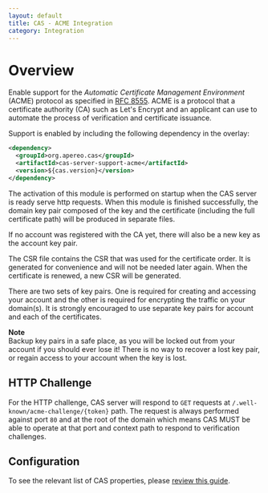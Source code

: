```yaml
---
layout: default
title: CAS - ACME Integration
category: Integration
---
```


# Overview

Enable support for the *Automatic Certificate Management Environment* (ACME) protocol 
as specified in [RFC 8555](https://tools.ietf.org/html/rfc8555). ACME is a protocol that a 
certificate authority (CA) such as Let's Encrypt and an applicant can use to automate the process 
of verification and certificate issuance.

Support is enabled by including the following dependency in the overlay:

```xml
<dependency>
  <groupId>org.apereo.cas</groupId>
  <artifactId>cas-server-support-acme</artifactId>
  <version>${cas.version}</version>
</dependency>
```

The activation of this module is performed on startup when the CAS server is ready serve http requests. 
When this module is finished successfully, the domain key pair composed of the key and 
the certificate (including the full certificate path) will be produced in separate files.

If no account was registered with the CA yet, there will also be a new key as the account key pair.

The CSR file contains the CSR that was used for the certificate order. It is generated for convenience 
and will not be needed later again. When the certificate is renewed, a new CSR will be generated.

There are two sets of key pairs. One is required for creating and accessing 
your account and the other is required for encrypting the traffic on your 
domain(s). It is strongly encouraged to use separate key pairs 
for account and each of the certificates.

<div class="alert alert-info">
<strong>Note</strong><br/>
Backup key pairs in a safe place, as you will be locked out from your account 
if you should ever lose it! There is no way to recover a lost key pair, 
or regain access to your account when the key is lost.
</div>

## HTTP Challenge

For the HTTP challenge, CAS server will respond to `GET` requests at
`/.well-known/acme-challenge/{token}` path. The request is
always performed against port `80` and at the root of the domain which 
means CAS MUST be able to operate at that port and context 
path to respond to verification challenges.

## Configuration

To see the relevant list of CAS properties, please [review this guide](../configuration/Configuration-Properties.html#acme-integration).

